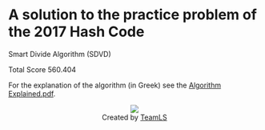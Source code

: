 # A solution to the practice problem of the 2017 Hash Code


Smart Divide Algorithm (SDVD)

Total Score 560.404

For the explanation of the algorithm (in Greek) see the [Algorithm Explained.pdf](https://github.com/Thanasis1101/Hash-Code-2017-Practice-Test-Pizza-Problem-/blob/master/Algorithm%20Explained.pdf).

<p align="center">
  <img src="https://github.com/Thanasis1101/Hash-Code-2017-Practice-Test-Pizza-Problem-/blob/master/TeamLS%20Logo.png?raw=true">
  <br>Created by <a href="https://www.facebook.com/theteamls/" target="_blank">TeamLS</a>
</p>
